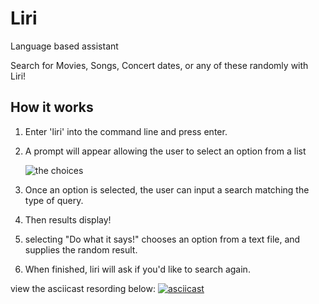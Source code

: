 # Liri

Language based assistant

Search for Movies, Songs, Concert dates, or any of these randomly with Liri!

## How it works

1. Enter 'liri' into the command line and press enter.

2. A prompt will appear allowing the user to select an option from a list

    ![the choices]()

3. Once an option is selected, the user can input a search matching the type of query.

4. Then results display!

5. selecting "Do what it says!" chooses an option from a text file, and supplies the random result.

6. When finished, liri will ask if you'd like to search again.

view the asciicast resording below:
[![asciicast](https://asciinema.org/a/AFY1EoEVLay1K9tBK6RLKMhic.svg)](https://asciinema.org/a/AFY1EoEVLay1K9tBK6RLKMhic)